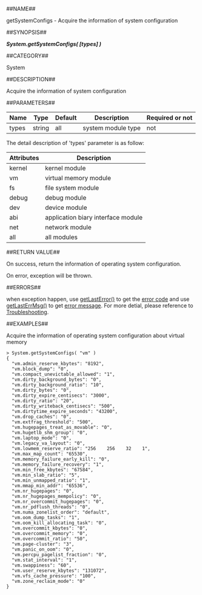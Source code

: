 
##NAME##

getSystemConfigs - Acquire the information of system configuration

##SYNOPSIS##

***System.getSystemConfigs( \[types\] )***

##CATEGORY##

System

##DESCRIPTION##

Acquire the information of system configuration

##PARAMETERS##

| Name      | Type     | Default | Description         | Required or not |
| ------- | -------- | ------------ | ---------------- | -------- |
| types     | string   | all     | system module type   | not       |

The detail description of 'types' parameter is as follow:

| Attributes |  Description  |
| ---------- | ------- |
|   kernel | kernel module |
|   vm    | virtual memory module |
|   fs    | file system module |
|   debug  | debug module |
|   dev    | device module |
|   abi    | application biary interface module |
|   net    | network module |
|   all    | all modules |

##RETURN VALUE##

On success, return the information of operating system configuration.

On error, exception will be thrown.

##ERRORS##

when exception happen, use [getLastError()](manual/Manual/Sequoiadb_command/Global/getLastError.md) to get the [error code](manual/Manual/Sequoiadb_error_code.md)  and use [getLastErrMsg()](manual/Manual/Sequoiadb_command/Global/getLastErrMsg.md) to get [error message](manual/Manual/Sequoiadb_command/Global/getLastErrMsg.md). For more detial, please  reference to [Troubleshooting](manual/FAQ/faq_sdb.md).

##EXAMPLES##

Acquire the information of operating system configuration about virtual memory

```lang-javascript
> System.getSystemConfigs( "vm" )
{
  "vm.admin_reserve_kbytes": "8192",
  "vm.block_dump": "0",
  "vm.compact_unevictable_allowed": "1",
  "vm.dirty_background_bytes": "0",
  "vm.dirty_background_ratio": "10",
  "vm.dirty_bytes": "0",
  "vm.dirty_expire_centisecs": "3000",
  "vm.dirty_ratio": "20",
  "vm.dirty_writeback_centisecs": "500",
  "vm.dirtytime_expire_seconds": "43200",
  "vm.drop_caches": "0",
  "vm.extfrag_threshold": "500",
  "vm.hugepages_treat_as_movable": "0",
  "vm.hugetlb_shm_group": "0",
  "vm.laptop_mode": "0",
  "vm.legacy_va_layout": "0",
  "vm.lowmem_reserve_ratio": "256    256    32    1",
  "vm.max_map_count": "65530",
  "vm.memory_failure_early_kill": "0",
  "vm.memory_failure_recovery": "1",
  "vm.min_free_kbytes": "67584",
  "vm.min_slab_ratio": "5",
  "vm.min_unmapped_ratio": "1",
  "vm.mmap_min_addr": "65536",
  "vm.nr_hugepages": "0",
  "vm.nr_hugepages_mempolicy": "0",
  "vm.nr_overcommit_hugepages": "0",
  "vm.nr_pdflush_threads": "0",
  "vm.numa_zonelist_order": "default",
  "vm.oom_dump_tasks": "1",
  "vm.oom_kill_allocating_task": "0",
  "vm.overcommit_kbytes": "0",
  "vm.overcommit_memory": "0",
  "vm.overcommit_ratio": "50",
  "vm.page-cluster": "3",
  "vm.panic_on_oom": "0",
  "vm.percpu_pagelist_fraction": "0",
  "vm.stat_interval": "1",
  "vm.swappiness": "60",
  "vm.user_reserve_kbytes": "131072",
  "vm.vfs_cache_pressure": "100",
  "vm.zone_reclaim_mode": "0"
}
```